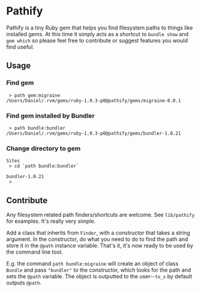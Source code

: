 # Pathify

Pathify is a tiny Ruby gem that helps you find filesystem paths
to things like installed gems. At this time it simply acts as a
shortcut to `bundle show` and `gem which` so please feel free to
contribute or suggest features you would find useful.

## Usage

### Find gem

     > path gem:migraine
    /Users/Daniel/.rvm/gems/ruby-1.9.3-p0@pathify/gems/migraine-0.0.1

### Find gem installed by Bundler

     > path bundle:bundler
    /Users/Daniel/.rvm/gems/ruby-1.9.3-p0@pathify/gems/bundler-1.0.21

### Change directory to gem
    
    Sites
     > cd `path bundle:bundler`

    bundler-1.0.21
     >

## Contribute

Any filesystem related path finders/shortcuts are welcome. See
`lib/pathify` for examples. It's really very simple.

Add a class that inherits from `Finder`, with a constructor that
takes a string argument. In the constructor, do what you need to
do to find the path and store it in the `@path` instance variable.
That's it, it's now ready to be used by the command line tool.

E.g. the command `path bundle:migraine` will create an object of
class `Bundle` and pass `"bundler"` to the constructor, which
looks for the path and sets the `@path` variable. The object is
outputted to the user--`to_s` by default outputs `@path`.
